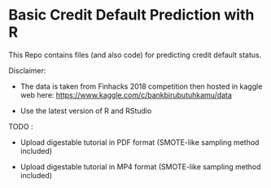 # Basic Credit Default Prediction with R 
This Repo contains files (and also code) for predicting credit default status. 


Disclaimer: 

- The data is taken from Finhacks 2018 competition then hosted in kaggle web here: https://www.kaggle.com/c/bankbirubutuhkamu/data

- Use the latest version of R and RStudio 

TODO : 
  
  - Upload digestable tutorial in PDF format (SMOTE-like sampling method included)
  
  - Upload digestable tutorial in MP4 format (SMOTE-like sampling method included)
